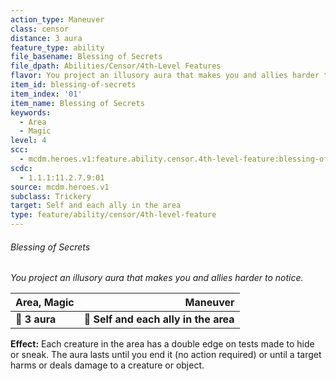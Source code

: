 ```yaml
---
action_type: Maneuver
class: censor
distance: 3 aura
feature_type: ability
file_basename: Blessing of Secrets
file_dpath: Abilities/Censor/4th-Level Features
flavor: You project an illusory aura that makes you and allies harder to notice.
item_id: blessing-of-secrets
item_index: '01'
item_name: Blessing of Secrets
keywords:
  - Area
  - Magic
level: 4
scc:
  - mcdm.heroes.v1:feature.ability.censor.4th-level-feature:blessing-of-secrets
scdc:
  - 1.1.1:11.2.7.9:01
source: mcdm.heroes.v1
subclass: Trickery
target: Self and each ally in the area
type: feature/ability/censor/4th-level-feature
---
```


###### Blessing of Secrets

*You project an illusory aura that makes you and allies harder to notice.*

| **Area, Magic** |                          **Maneuver** |
| --------------- | ------------------------------------: |
| **📏 3 aura**   | **🎯 Self and each ally in the area** |

**Effect:** Each creature in the area has a double edge on tests made to hide or sneak. The aura lasts until you end it (no action required) or until a target harms or deals damage to a creature or object.
